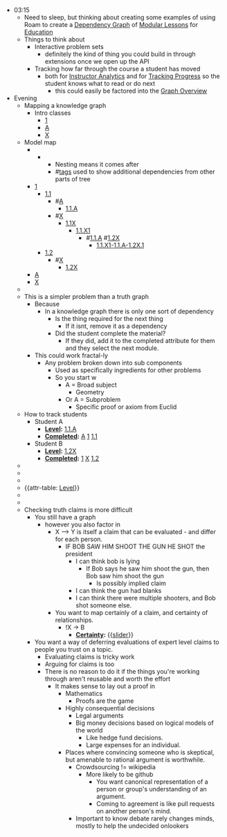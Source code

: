 - 03:15
    - Need to sleep, but thinking about creating some examples of using Roam to create a [Dependency Graph](<Dependency Graph.md>) of [Modular Lessons](<Modular Lessons.md>) for [Education](<Education.md>)
    - Things to think about
        - Interactive problem sets
            - definitely the kind of thing you could build in through extensions once we open up the API
        - Tracking how far through the course a student has moved
            - both for [Instructor Analytics](<Instructor Analytics.md>) and for [Tracking Progress](<Tracking Progress.md>) so the student knows what to read or do next
                - this could easily be factored into the [Graph Overview](<Graph Overview.md>)
- Evening
    - Mapping a knowledge graph
        - Intro classes
            - [1](<1.md>)
            - [A](<A.md>)
            - [X](<X.md>)
    - Model map
        - - 
            - Nesting means it comes after 
            - #[tags](<tags.md>) used to show additional dependencies from other parts of tree
        - [1](<1.md>)
            - [1.1](<1.1.md>)
                - #[A](<A.md>)
                    - [1.1.A](<1.1.A.md>)
                - #[X](<X.md>)
                    - [1.1X](<1.1X.md>)
                        - [1.1.X1](<1.1.X1.md>)
                            - #[1.1.A](<1.1.A.md>) #[1.2X](<1.2X.md>)
                                - [1.1.X1-1.1.A-1.2X.1](<1.1.X1-1.1.A-1.2X.1.md>)
            - [1.2](<1.2.md>)
                - #[X](<X.md>)
                    - [1.2X](<1.2X.md>)
        - [A](<A.md>)
        - [X](<X.md>)
    - 
    - This is a simpler problem than a truth graph
        - Because
            - In a knowledge graph there is only one sort of dependency 
                - Is the thing required for the next thing
                    - If it isnt, remove it as a dependency 
                - Did the student complete the material?
                    -  If they did, add it to the completed attribute for them and they select the next module. 
        - This could work fractal-ly 
            - Any problem broken down into sub components 
                - Used as specifically ingredients for other problems 
                - So you start w
                    - A = Broad subject 
                        - Geometry 
                    - Or A = Subproblem 
                        - Specific proof or axiom from Euclid 
    - How to track students
        - Student A
            - **[Level](<Level.md>):** [1.1.A](<1.1.A.md>)
            - **[Completed](<Completed.md>):** [A](<A.md>) [1](<1.md>) [1.1](<1.1.md>) 
        - Student B
            - **[Level](<Level.md>):** [1.2X](<1.2X.md>)
            - **[Completed](<Completed.md>):** [1](<1.md>) [X](<X.md>) [1.2](<1.2.md>)
    - 
    - 
    - 
    - {{attr-table: [Level](<Level.md>)}} 
    - 
    - 
    - Checking truth claims is more difficult 
        - You still have a graph 
            - however you also factor in
                - X --> Y is itself a claim that can be evaluated - and differ for each person.
                    - IF BOB SAW HIM SHOOT THE GUN HE SHOT the president 
                        - I can think bob is lying 
                            - If Bob says he saw him shoot the gun, then Bob saw him shoot the gun
                                - Is possibly implied claim 
                        - I can think the gun had blanks 
                        - I can think there were multiple shooters, and Bob shot someone else.
                - You want to map certainly of a claim, and certainty of relationships.
                    - !X -> B
                        - **[Certainty](<Certainty.md>):** {{[slider](<slider.md>)}}
        - You want a way of deferring evaluations of expert level claims to people you trust on a topic.
            - Evaluating claims is tricky work
            - Arguing for claims is too
            - There is no reason to do it if the things you're working through aren't reusable and worth the effort
                - It makes sense to lay out a proof in
                    - Mathematics 
                        - Proofs are the game 
                    - Highly consequential decisions
                        - Legal arguments 
                        - Big money decisions based on logical models of the world
                            - Like hedge fund decisions.
                            - Large expenses for an individual.
                    - Places where convincing someone who is skeptical, but amenable to rational argument is worthwhile.
                        - Crowdsourcing != wikipedia
                            - More likely to be github 
                                - You want canonical representation of a person or group's understanding of an argument.
                                - Coming to agreement is like pull requests on another person's mind.
                        - Important to know debate rarely changes minds, mostly to help the undecided onlookers
